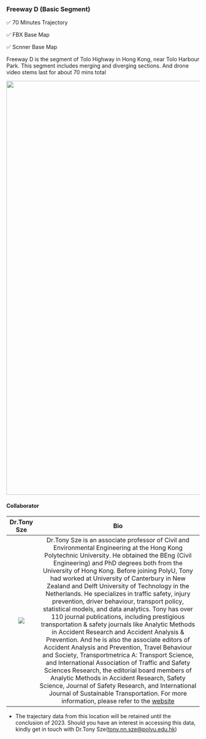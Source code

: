 ### Freeway D (Basic Segment)


:white_check_mark:  70 Minutes Trajectory

:white_check_mark:  FBX Base Map

:white_check_mark:  Scnner Base Map


Freeway D is the segment of Tolo Highway in Hong Kong, near Tolo Harbour Park. This segment includes merging and diverging sections. And drone video stems last for about 70 mins total

<img src="https://github.com/ozheng1993/UCF-SST-CitySim-Dataset/blob/main/asset/FreewayD/image/FreewayD.gif" width="1080">


#### Collaborator
Dr.Tony Sze | Bio
:-------------------------:|:-------------------------:
 ![](https://github.com/ozheng1993/UCF-SST-CitySim-Dataset/blob/main/asset/FreewayD/image/Tony.jpg) | Dr.Tony Sze is an associate professor of Civil and Environmental Engineering at the Hong Kong Polytechnic University. He obtained the BEng (Civil Engineering) and PhD degrees both from the University of Hong Kong. Before joining PolyU, Tony had worked at University of Canterbury in New Zealand and Delft University of Technology in the Netherlands. He specializes in traffic safety, injury prevention, driver behaviour, transport policy, statistical models, and data analytics. Tony has over 110 journal publications, including prestigious transportation & safety journals like Analytic Methods in Accident Research and Accident Analysis & Prevention. And he is also the associate editors of Accident Analysis and Prevention, Travel Behaviour and Society, Transportmetrica A: Transport Science, and International Association of Traffic and Safety Sciences Research, the editorial board members of Analytic Methods in Accident Research, Safety Science, Journal of Safety Research, and International Journal of Sustainable Transportation. For more information, please refer to the  [website](https://nnsze4.wixsite.com/mysite!)


* The trajectary data from this location will be retained until the conclusion of 2023. Should you have an interest in accessing this data, kindly get in touch with Dr.Tony Sze(tony.nn.sze@polyu.edu.hk)
